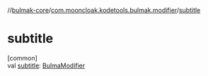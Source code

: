 //[bulmak-core](../../index.md)/[com.mooncloak.kodetools.bulmak.modifier](index.md)/[subtitle](subtitle.md)

# subtitle

[common]\
val [subtitle](subtitle.md): [BulmaModifier](-bulma-modifier/index.md)
